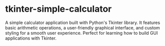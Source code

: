 # tkinter-simple-calculator
A simple calculator application built with Python's Tkinter library. It features basic arithmetic operations, a user-friendly graphical interface, and custom styling for a smooth user experience. Perfect for learning how to build GUI applications with Tkinter.

